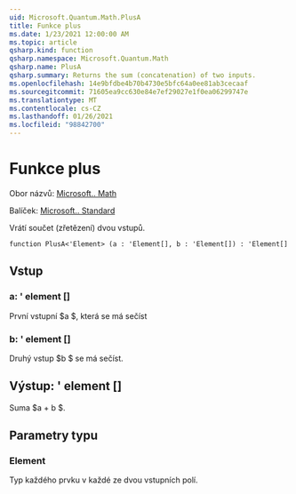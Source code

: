 ```yaml
---
uid: Microsoft.Quantum.Math.PlusA
title: Funkce plus
ms.date: 1/23/2021 12:00:00 AM
ms.topic: article
qsharp.kind: function
qsharp.namespace: Microsoft.Quantum.Math
qsharp.name: PlusA
qsharp.summary: Returns the sum (concatenation) of two inputs.
ms.openlocfilehash: 14e9bfdbe4b70b4730e5bfc64a0ee81ab3cecaaf
ms.sourcegitcommit: 71605ea9cc630e84e7ef29027e1f0ea06299747e
ms.translationtype: MT
ms.contentlocale: cs-CZ
ms.lasthandoff: 01/26/2021
ms.locfileid: "98842700"
---
```

# <a name="plusa-function"></a>Funkce plus

Obor názvů: [Microsoft.. Math](xref:Microsoft.Quantum.Math)

Balíček: [Microsoft.. Standard](https://nuget.org/packages/Microsoft.Quantum.Standard)


Vrátí součet (zřetězení) dvou vstupů.

```qsharp
function PlusA<'Element> (a : 'Element[], b : 'Element[]) : 'Element[]
```


## <a name="input"></a>Vstup

### <a name="a--element"></a>a: ' element []

První vstupní $a $, která se má sečíst


### <a name="b--element"></a>b: ' element []

Druhý vstup $b $ se má sečíst.



## <a name="output--element"></a>Výstup: ' element []

Suma $a + b $.

## <a name="type-parameters"></a>Parametry typu

### <a name="element"></a>Element

Typ každého prvku v každé ze dvou vstupních polí.